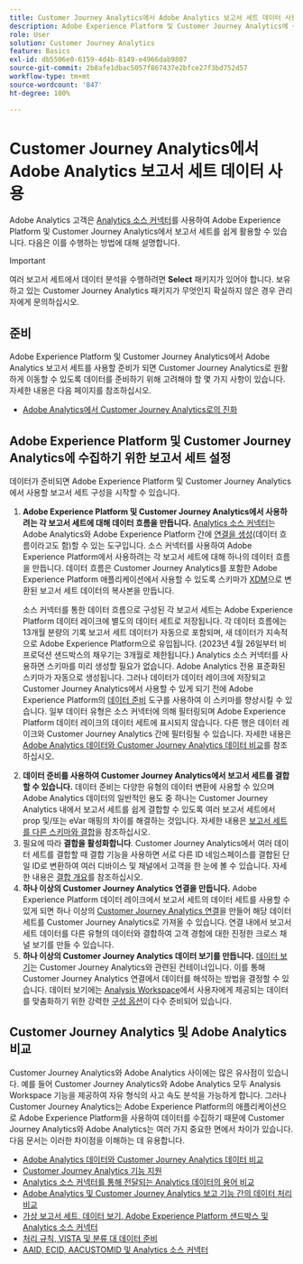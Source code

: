 ```yaml
---
title: Customer Journey Analytics에서 Adobe Analytics 보고서 세트 데이터 사용
description: Adobe Experience Platform 및 Customer Journey Analytics에 수집하기 위한 Adobe Analytics 보고서 세트를 구성하는 방법
role: User
solution: Customer Journey Analytics
feature: Basics
exl-id: db5506e0-6159-4d4b-8149-e4966dab9807
source-git-commit: 2b8afe1dbac5057f867437e2bfce27f3bd752d57
workflow-type: tm+mt
source-wordcount: '847'
ht-degree: 100%

---
```


# Customer Journey Analytics에서 Adobe Analytics 보고서 세트 데이터 사용

Adobe Analytics 고객은 [Analytics 소스 커넥터](https://experienceleague.adobe.com/docs/experience-platform/sources/connectors/adobe-applications/analytics.html?lang=ko-KR)를 사용하여 Adobe Experience Platform 및 Customer Journey Analytics에서 보고서 세트를 쉽게 활용할 수 있습니다. 다음은 이를 수행하는 방법에 대해 설명합니다.

>[!IMPORTANT]
>
>여러 보고서 세트에서 데이터 분석을 수행하려면 **Select** 패키지가 있어야 합니다. 보유하고 있는 Customer Journey Analytics 패키지가 무엇인지 확실하지 않은 경우 관리자에게 문의하십시오.&#x200B;

## 준비

Adobe Experience Platform 및 Customer Journey Analytics에서 Adobe Analytics 보고서 세트를 사용할 준비가 되면 Customer Journey Analytics로 원활하게 이동할 수 있도록 데이터를 준비하기 위해 고려해야 할 몇 가지 사항이 있습니다. 자세한 내용은 다음 페이지를 참조하십시오.

* [Adobe Analytics에서 Customer Journey Analytics로의 진화](/help/getting-started/aa-to-cja.md)

## Adobe Experience Platform 및 Customer Journey Analytics에 수집하기 위한 보고서 세트 설정

데이터가 준비되면 Adobe Experience Platform 및 Customer Journey Analytics에서 사용할 보고서 세트 구성을 시작할 수 있습니다.

1. **Adobe Experience Platform 및 Customer Journey Analytics에서 사용하려는 각 보고서 세트에 대해 데이터 흐름을 만듭니다.** [Analytics 소스 커넥터](https://experienceleague.adobe.com/docs/experience-platform/sources/connectors/adobe-applications/analytics.html?lang=ko-KR)는 Adobe Analytics와 Adobe Experience Platform 간에 [연결을 생성](/help/connections/create-connection.md)(데이터 흐름이라고도 함)할 수 있는 도구입니다. 소스 커넥터를 사용하여 Adobe Experience Platform에서 사용하려는 각 보고서 세트에 대해 하나의 데이터 흐름을 만듭니다. 데이터 흐름은 Customer Journey Analytics를 포함한 Adobe Experience Platform 애플리케이션에서 사용할 수 있도록 스키마가 [XDM](https://experienceleague.adobe.com/docs/platform-learn/tutorials/schemas/schemas-and-experience-data-model.html?lang=ko-KR)으로 변환된 보고서 세트 데이터의 복사본을 만듭니다.<p>소스 커넥터를 통한 데이터 흐름으로 구성된 각 보고서 세트는 Adobe Experience Platform 데이터 레이크에 별도의 데이터 세트로 저장됩니다. 각 데이터 흐름에는 13개월 분량의 기록 보고서 세트 데이터가 자동으로 포함되며, 새 데이터가 지속적으로 Adobe Experience Platform으로 유입됩니다. (2023년 4월 26일부터 비프로덕션 샌드박스의 채우기는 3개월로 제한됩니다.) Analytics 소스 커넥터를 사용하면 스키마를 미리 생성할 필요가 없습니다. Adobe Analytics 전용 표준화된 스키마가 자동으로 생성됩니다. 그러나 데이터가 데이터 레이크에 저장되고 Customer Journey Analytics에서 사용할 수 있게 되기 전에 Adobe Experience Platform의 [데이터 준비](https://experienceleague.adobe.com/docs/experience-platform/data-prep/home.html?lang=ko-KR) 도구를 사용하여 이 스키마를 향상시킬 수 있습니다. 일부 데이터 유형은 소스 커넥터에 의해 필터링되며 Adobe Experience Platform 데이터 레이크의 데이터 세트에 표시되지 않습니다. 다른 행은 데이터 레이크와 Customer Journey Analytics 간에 필터링될 수 있습니다. 자세한 내용은 [Adobe Analytics 데이터와 Customer Journey Analytics 데이터 비교](/help/troubleshooting/compare.md)를 참조하십시오.
1. **데이터 준비를 사용하여 Customer Journey Analytics에서 보고서 세트를 결합할 수 있습니다.** 데이터 준비는 다양한 유형의 데이터 변환에 사용할 수 있으며 Adobe Analytics 데이터의 일반적인 용도 중 하나는 Customer Journey Analytics 내에서 보고서 세트를 쉽게 결합할 수 있도록 여러 보고서 세트에서 prop 및/또는 eVar 매핑의 차이를 해결하는 것입니다. 자세한 내용은 [보고서 세트를 다른 스키마와 결합](/help/use-cases/aa-data/combine-report-suites.md)을 참조하십시오.
1. 필요에 따라 **결합을 활성화합니다**. Customer Journey Analytics에서 여러 데이터 세트를 결합할 때 결합 기능을 사용하면 서로 다른 ID 네임스페이스를 결합된 단일 ID로 변환하여 여러 디바이스 및 채널에서 고객을 한 눈에 볼 수 있습니다. 자세한 내용은 [결합 개요](../../stitching/overview.md)를 참조하십시오.
1. **하나 이상의 Customer Journey Analytics 연결을 만듭니다.** Adobe Experience Platform 데이터 레이크에서 보고서 세트의 데이터 세트를 사용할 수 있게 되면 하나 이상의 [Customer Journey Analytics 연결](/help/connections/overview.md)을 만들어 해당 데이터 세트를 Customer Journey Analytics로 가져올 수 있습니다. 연결 내에서 보고서 세트 데이터를 다른 유형의 데이터와 결합하여 고객 경험에 대한 진정한 크로스 채널 보기를 만들 수 있습니다.
1. **하나 이상의 Customer Journey Analytics 데이터 보기를 만듭니다.** [데이터 보기](/help/data-views/data-views.md)는 Customer Journey Analytics와 관련된 컨테이너입니다. 이를 통해 Customer Journey Analytics 연결에서 데이터를 해석하는 방법을 결정할 수 있습니다. 데이터 보기에는 [Analysis Workspace](/help/analysis-workspace/home.md)에서 사용자에게 제공되는 데이터를 맞춤화하기 위한 강력한 [구성 옵션](/help/data-views/create-dataview.md)이 다수 준비되어 있습니다.

## Customer Journey Analytics 및 Adobe Analytics 비교

Customer Journey Analytics와 Adobe Analytics 사이에는 많은 유사점이 있습니다. 예를 들어 Customer Journey Analytics와 Adobe Analytics 모두 Analysis Workspace 기능을 제공하여 자유 형식의 사고 속도 분석을 가능하게 합니다. 그러나 Customer Journey Analytics는 Adobe Experience Platform의 애플리케이션으로 Adobe Experience Platform을 사용하여 데이터를 수집하기 때문에 Customer Journey Analytics와 Adobe Analytics는 여러 가지 중요한 면에서 차이가 있습니다. 다음 문서는 이러한 차이점을 이해하는 데 유용합니다.

* [Adobe Analytics 데이터와 Customer Journey Analytics 데이터 비교](/help/troubleshooting/compare.md)
* [Customer Journey Analytics 기능 지원](/help/getting-started/aa-vs-cja/cja-aa.md)
* [Analytics 소스 커넥터를 통해 전달되는 Analytics 데이터의 용어 비교](/help/getting-started/aa-vs-cja/terminology.md)
* [Adobe Analytics 및 Customer Journey Analytics 보고 기능 간의 데이터 처리 비교](/help/getting-started/aa-vs-cja/data-processing-comparisons.md)
* [가상 보고서 세트, 데이터 보기, Adobe Experience Platform 샌드박스 및 Analytics 소스 커넥터](/help/getting-started/aa-vs-cja/vrs-dataview-sandbox-adc.md)
* [처리 규칙, VISTA 및 분류 대 데이터 준비](/help/getting-started/aa-vs-cja/pr-vista-dataprep.md)
* [AAID, ECID, AACUSTOMID 및 Analytics 소스 커넥터](/help/getting-started/aa-vs-cja/aaid-ecid-adc.md)
